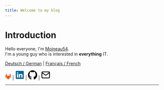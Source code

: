 ```yaml
---
title: Welcome to my blog
---
```


# Introduction

Hello everyone, I'm [Moineau54](https://github.com/Moineau54).\
I'm a young guy who is interested in **everything** IT.

[Deutsch / German](https://moineau54.github.io/Moineau-s-german-tech-corner/) | [Français / French](https://moineau54.github.io/Moineau-s-french-tech-corner/)

[<img src="logos/gitlab_logo.png" alt="https://gitlab.com/Moineau54" width="20">](https://gitlab.com/Moineau54) | [<img src="logos/linkedin_logo.png" alt="https://www.linkedin.com/in/f%C3%A9lix-juill%C3%A9-93699831b/" width="30">](https://www.linkedin.com/in/f%C3%A9lix-juill%C3%A9-93699831b/) | [<img src="logos/github_logo.png" alt="https://github.com/Moineau54" width="30">](https://github.com/Moineau54) | [<img src="logos/mail_icon.png" alt="mailto:Felixsblog@proton.me" width="30">](Felixsblog@proton.me)
 
---

